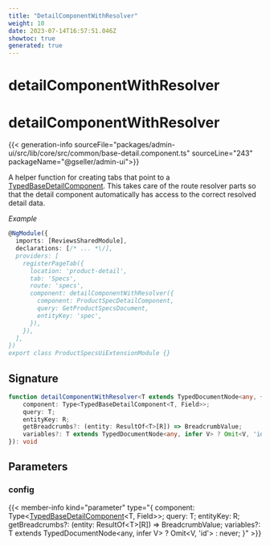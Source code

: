 ```yaml
---
title: "DetailComponentWithResolver"
weight: 10
date: 2023-07-14T16:57:51.046Z
showtoc: true
generated: true
---
```

<!-- This file was generated from the Vendure source. Do not modify. Instead, re-run the "docs:build" script -->

# detailComponentWithResolver
<div class="symbol">


# detailComponentWithResolver

{{< generation-info sourceFile="packages/admin-ui/src/lib/core/src/common/base-detail.component.ts" sourceLine="243" packageName="@gseller/admin-ui">}}

A helper function for creating tabs that point to a <a href='/admin-ui-api/list-detail-views/typed-base-detail-component#typedbasedetailcomponent'>TypedBaseDetailComponent</a>. This takes
care of the route resolver parts so that the detail component automatically has access to the
correct resolved detail data.

*Example*

```TypeScript
@NgModule({
  imports: [ReviewsSharedModule],
  declarations: [/* ... *\/],
  providers: [
    registerPageTab({
      location: 'product-detail',
      tab: 'Specs',
      route: 'specs',
      component: detailComponentWithResolver({
        component: ProductSpecDetailComponent,
        query: GetProductSpecsDocument,
        entityKey: 'spec',
      }),
    }),
  ],
})
export class ProductSpecsUiExtensionModule {}
```

## Signature

```TypeScript
function detailComponentWithResolver<T extends TypedDocumentNode<any, { id: string }>, Field extends keyof ResultOf<T>, R extends Field>(config: {
    component: Type<TypedBaseDetailComponent<T, Field>>;
    query: T;
    entityKey: R;
    getBreadcrumbs?: (entity: ResultOf<T>[R]) => BreadcrumbValue;
    variables?: T extends TypedDocumentNode<any, infer V> ? Omit<V, 'id'> : never;
}): void
```
## Parameters

### config

{{< member-info kind="parameter" type="{     component: Type&#60;<a href='/admin-ui-api/list-detail-views/typed-base-detail-component#typedbasedetailcomponent'>TypedBaseDetailComponent</a>&#60;T, Field&#62;&#62;;     query: T;     entityKey: R;     getBreadcrumbs?: (entity: ResultOf&#60;T&#62;[R]) =&#62; BreadcrumbValue;     variables?: T extends TypedDocumentNode&#60;any, infer V&#62; ? Omit&#60;V, 'id'&#62; : never; }" >}}

</div>
